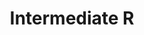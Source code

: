 ---
layout: workshop
category: workshop
title: "Intermediate R"
time: 1:00 PM - 3:00 PM PST
human_date: "February 19"
year: 2025
location: UC Santa Barbara Library, Room 2509
instructors: Sigrid Van Den Abeele, Jose Niño Muriel
helpers: Ronald Lencevičius, Seth Erickson
pre_workshop_survey: "https://ucsb.co1.qualtrics.com/jfe/form/SV_bJeIoxjp1A9Xx3M?slug=2025-02-18-ucsb-intermediater"
post_workshop_survey: "https://ucsb.co1.qualtrics.com/jfe/form/SV_0lD2XHnezknmSr4?slug=2025-02-18-ucsb-intermediater"
shoreline_url: "https://cglink.me/2dD/r2265400"
lesson_url:
jupyter_url: "https://carpentryworkshop.lsit.ucsb.edu/"
description: "If you have attended an introductory R workshop or have a solid grasp of the basics of using R for programming and data analysis, this workshop is the perfect next step. Designed for those wanting to code with more confidence or refine their skills, we’ll focus on writing readable, concise, and efficient code using functions, loops and vectorized operations."
---